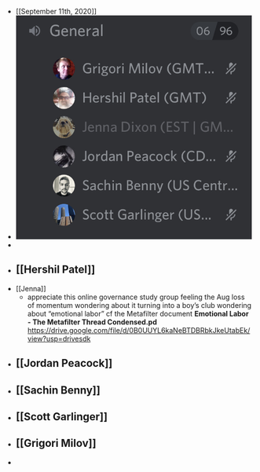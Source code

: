 - [[September 11th, 2020]]
- ![](./images/aHR0cHM6Ly9maXJlYmFzZXN0b3JhZ2UuZ29vZ2xlYXBpcy5jb20vdjAvYi9maXJlc2NyaXB0LTU3N2EyLmFwcHNwb3QuY29tL28vaW1ncyUyRmFwcCUyRkFydE9mR2lnJTJGUy1HcVhhQXh4WC5qcGVnP2FsdD1tZWRpYSZ0b2tlbj0xYzM3NTQzNC02OGNmLTRjMWUtYmE5MC0xMjI0N2E1NGExNzA=)
- 
- [[Hershil Patel]]
    - 
- [[Jenna]]
    - appreciate this online governance study group
feeling the Aug loss of momentum
wondering about it turning into a boy’s club
wondering about “emotional labor” cf the Metafilter document
__Emotional Labor - The Metafilter Thread Condensed.pd__
https://drive.google.com/file/d/0B0UUYL6kaNeBTDBRbkJkeUtabEk/view?usp=drivesdk
- [[Jordan Peacock]]
    - 
- [[Sachin Benny]]
    - 
- [[Scott Garlinger]]
    - 
- [[Grigori Milov]]
    - 
- 
